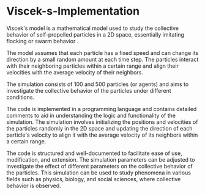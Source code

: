 # Viscek-s-Implementation
Viscek's model is a mathematical model used to study the collective behavior of self-propelled particles in a 2D space, essentially imitating flocking or swarm behavior . 

The model assumes that each particle has a fixed speed and can change its direction by a small random amount at each time step. The particles interact with their neighboring particles within a certain range and align their velocities with the average velocity of their neighbors. 

The simulation consists of 100 and 500 particles (or agents) and aims to investigate the collective behavior of the particles under different conditions.

The code is implemented in a programming language and contains detailed comments to aid in understanding the logic and functionality of the simulation. The simulation involves initializing the positions and velocities of the particles randomly in the 2D space and updating the direction of each particle's velocity to align it with the average velocity of its neighbors within a certain range.

The code is structured and well-documented to facilitate ease of use, modification, and extension. The simulation parameters can be adjusted to investigate the effect of different parameters on the collective behavior of the particles. This simulation can be used to study phenomena in various fields such as physics, biology, and social sciences, where collective behavior is observed.
